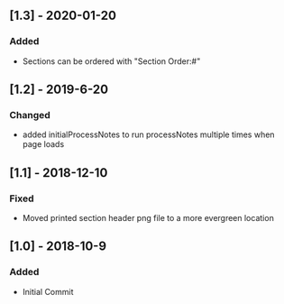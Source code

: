 ## [1.3] - 2020-01-20
### Added
- Sections can be ordered with "Section Order:#"


## [1.2] - 2019-6-20
### Changed
- added initialProcessNotes to run processNotes multiple times when page loads


## [1.1] - 2018-12-10
### Fixed
- Moved printed section header png file to a more evergreen location


## [1.0] - 2018-10-9
### Added
- Initial Commit
